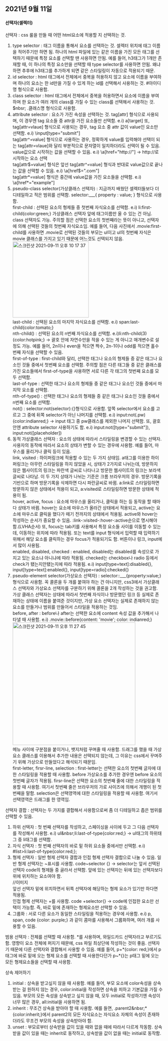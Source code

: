 ## 2021년 9월 11일
#### 선택자(셀렉터)
선택자 : css 룰을 만들 때 어떤 html요소에 적용할 지 선택하는 것. <br>
1. type selector : 태그 이름을 통해서 요소를 선택하는 것. 셀렉터 위치에 태그 이름을 적어주기만 하면 됨. 하나의 html 파일에 있는 같은 이름을 가진 모든 태그를 선택하기 때문에 특정 요소를 선택할 땐 사용하면 안됨. 예를 들어, h3태그가 1개만 존재할 때, 이 하나의 특정 요소만을 선택할 때 type selector를 사용하면 안됨. 왜냐하면 추후에 h3태그를 추가하게 되면 같은 스타일링이 자동으로 적용되기 때문. 
2. id selector : html 태그에서 전체에서 중복을 허용하지 않고 요소에 이름을 부여하며 하나의 요소는 한 id만을 가질 수 있게 하는 id를 선택해서 사용하는 것. #아이디명 형식으로 사용함. 
3. class selector : html 태그에서 전체에서 중복을 허용하면서 요소에 이름을 부여하며 한 요소가 여러 개의 class를 가질 수 있는 class를 선택해서 사용하는 것. $nbsr; .클래스명 형식으로 사용함. 
4.  attribute selector : 요소가 가진 속성을 선택하는 것. tag[attr] 형식으로 사용되며, 이 경우엔 tag 요소들 중 attr을 가진 요소들만 선택함. e.i) a[target] 또, tag[attr=vlaue] 형식으로 사용되는 경우, tag 요소 중 attr 값이 value인 요소만 선택함. e.i) \input[type="submit"]  <br>
tag[attr^=value] 형식으로 사용하는 경우, 정확하게 value를 입력해야 선택이 되는 tag[attr=vlaue]와 달리 부분적으로 문자열이 일치하더라도 선택이 될 수 있음. value값으로 시작하는 값을 선택할 수 있음. e.i) \a[href="http://"] -> http://로 시작하는 요소 선택 <br>
tag[attr$=value] 형식은 앞선 tag[attr^=value] 형식과 반대로 value값으로 끝나는 값을 선택할 수 있음. e.i) \a[href$=".com"] <br>
tag[attr*=value] 형식은 중간에 value값을 가진 요소들을 선택함. e.i) \a[href*="example"] <br>
5. pseudo-class selector(가상클래스 선택자) : 지금까지 배웠던 셀렉터들보다 더 디테일하고 적은 범위를 선택함. selector:___{ property : value; } 형식으로 사용함.  <br>
first-child : 선택된 요소의 형제들 중 첫번째 자식요소를 선택함. e.i) li:first-child{color:green;} 가상클래스 선택자 앞에 태그이름만 올 수 있는 건 아님. class 선택자도 가능. 주의할 점은 선택한 요소의 첫번째라는 뜻이 아니고, 선택자에 의해 선택된 것들의 첫번째 자식요소임. 예를 들어, 다음 사진에서 .movie:first-child를 사용하면 .movie로 선택된 것들의 부모는 ul이고  ul의 첫번째 자식은  movie 클래스를 가지고 있기 때문에 어느것도 선택되지 않음.  <br>
<img width="243" alt="스크린샷 2021-09-11 오후 10 17 37" src="https://user-images.githubusercontent.com/58133945/132952830-fd8c4113-29e5-42be-bc33-2668fd96d09b.png"><br>
last-child : 선택된 요소의 마지막 자식요소를 선택함. e.i) span:last-child{color:tomato;} <br>
nth-child() : 선택된 요소의 n번째 자식요소를 선택함. e.i)li:nth-child(3){color:hotpink;} -> 괄호 안에 자연수만을 적을 수 있는 게 아니고 매개변수로 설정도 가능. 예를 들어, 2n이나 even을 적으면 짝수, 2n-1이나 odd를 적으면 홀수번째 자식을 선택할 수 있음. <br>
first-of-type : first-child와 달리, 선택한 태그나 요소의 형제들 중 같은 태그나 요소인 것들 중에서 첫번째 요소를 선택함. 주의할 점은 다른 태그들 중 같은 클래스를 가진 요소들에서 first-of-type을 사용하면 서로 다른 각 태그의 첫번째 요소를 모두 선택함.  <br>
last-of-type : 선택한 태그나 요소의 형제들 중 같은 태그나 요소인 것들 중에서 마지막 요소를 선택함.  <br>
nth-of-type() : 선택한 태그나 요소의 형제들 중 같은 태그나 요소인 것들 중에서 n번째 요소를 선택함.  <br>
not() :  selector:not(selector):{}형식으로 사용함. 앞쪽 selector에서 요소를 고르고 그 중에 뒤쪽 selector가 아닌 나머지를 선택함. e.i)  input:not(.pw){color:indianred;} -> input 태그 중 pw클래스를 제외한 나머지 선택함. 또, 괄호 안엔 attribute selector 사용하기도 함. e.i) input:not([type="submit"]), input:not([placeholder]) 
6. 동적 가상클래스 선택자 : 요소의 상태에 따라서 스타일링을 변경할 수 있는 선택자. 사용자의 동작에 따라서 요소의 상태가 변할 수 있는 경우에 사용함. 예를 들어, 마우스를 올리거나 클릭 등이 있음.  <br>
link, visited : 하이퍼링크에 적용할 수 있는 두 가지 상태임. a태그를 이용한 하이퍼링크는 아무런 스타일링을 하지 않았을 시, 상태가 2가지로 나뉘는데, 방문하지 않은 웹사이트의 링크는 파란색 글씨로 나타나고 방문한 웹사이트의 링크는 보라색 글씨로 나타남. 이 두 가지 상태가 나뉘는 기준은 크롬 브라우저의 경우. 방문기록을 기반으로 하며 방문기록을 삭제하면 다시 파란글씨로 바뀜. a:link로 스타일링하면 방문하지 않은 상태에서 적용이 되고,  a:visited로 스타일링하면 방문한 상태에 적용이 됨.  <br>
hover, active, focus : 요소에 마우스을 올리거나, 클릭을 하는 등 동작을 할 때마다 상태가 바뀜.  hover는 요소에 마우스가 올라간 상태에서 적용되고, active는 요소에 마우스로 클릭을 했다가 떼기 전까지의 상태에서 적용됨. active와 hover는 작성하는 순서가 중요할 수 있음. :link-:visited-:hover-:active순으로 명시해야 함.(LVHA순서) 또, focus는 tab키를 사용해서 특정 요소들 사이를 이동할 수 있는데, 이동하는 위치에 따라 적용됨. 또는 text를 input 형식에서 입력할 때 입력하기 위해서 해당 요소를 클릭하는 경우 focus가 적용되기도 함. 버튼이나 링크, input에서 많이 사용됨. <br>
enabled, disabled, checked : enabled, disabled는 disabled를 속성으로 가지고 있는 요소냐 아니냐에 따라 적용됨. checked는 checkbox나 radio 등에서 check가 됐는지안됐는지에 따라 적용됨. e.i) input[type=text]:disabled{}, input[type=text]:enabled{}, input[type=radio]:checked{}  <br>
7. pseudo-element selector(가상요소 선택자) :  selector::___{property:value;} 형식으로 사용함. 꼭 콜론을 두 개를 붙여야 하는 건 아니지만, css3에서 가상클래스 선택자와 가상요소 선택자를 구분하기 위해 콜론을 2개 작성하는 것을 권고함. 가상 클래스 선택자는 상태에 따라서 첫번째 자식이나 방문했던 링크 등 실제로 존재하는 상태에 이름을 붙여준 것이지만, 가상 요소 선택자는 실제로 존재하지 않는 요소를 만들거나 범위를 만들어서 스타일을 적용하는 것임.  <br>
before, after : before나 after는 선택한 요소에 content 속성 값을 추가해서 나타낼 때 사용함. e.i) .movie::before{content: 'movie'; color: indianred;}<br>
<img width="392" alt="스크린샷 2021-09-11 오후 11 27 45" src="https://user-images.githubusercontent.com/58133945/132952865-085cd1d1-789f-461c-aa09-115098d9f407.png"><br>
메뉴 사이에 구분점을 붙이거나, 뱃지처럼 꾸며줄 때 사용함. 드래그를 했을 때 가상 요소 클래스를 이용해서 추가한 내용은 선택되지 않는데, 그 이유는 css에서 꾸며주기 위해 가상으로 만들었다고 해석되기 때문임. <br>
first-letter, firsr-line, selection : first-letter는 선택한 요소의 첫번째 글자에 대한 스타일링을 적용할 때 사용함. before 가상요소를 추가한 경우엔 before 요소의 첫번째 글자가 적용됨. firsr-line은 선택한 요소의 첫번째 줄에 대한 스타일링을 적용할 때 사용함. 여기서 첫번째 줄은 브라우저의 가로 사이즈에 의해서 개행이 된 첫번째을 말함. selection은 선택영역에 대한 스타일링을 적용할 때 사용함. 여기서 선택영역은 드래그를 한 영역임.

선택자 결합 : 선택자는 두 가지를 결합해서 사용함으로써 좀 더 디테일하고 좁은 범위를 선택할 수 있음.  <br>
1. 하위 선택자 : 첫 번째 선택자를 작성하고, 스페이싱을 사이에 두고 그 다음 선택자를 작성해서 사용함. e.i) ul&nbsr;li:last-of-type{color:red;} -> ul태그의 하위태그 중 li태그를 선택함.
2. 자식 선택자 : 첫 번째 선택자의 바로 밑 하위 요소들 중에서만 선택함. e.i) #list>li:last-of-type{color:red;};
3. 형제 선택자 : 일반 형제 선택자 결합과 인접 형제 선택자 결합으로 나눌 수 있음. 일반 형제 선택자는 \~표시를 사용함. code~selector {} -> selector는 앞서 선택된 선택자 code의 형제들 중 골라서 선택함. 앞에 있는 선택자는 뒤에 있는 선택자보다 위에 위치하는 요소여야 함.  <br>//이미지  <br>
    앞선 선택자 밑에 위치하면서 뒤쪽 선택자에 해당하는 형제 요소가 있기만 하다면 적용됨.  <br>
    인접 형제 선택자는 +를 사용함. code +selector{} -> code에 인접한 요소만 선택이 가능함. 즉, 바로 밑에 존재하는 형제요소만 선택할 수 있음. 
4. 그룹화 : 서로 다른 요소가 동일한 스타일링을 적용하는 경우에 사용함. e.i) p, span, code {color: purple;} 과 같이 콤마를 사용해서 그룹화하며, 여러 개를 사용할 수 있음.

범용 선택자 : 전체를 선택할 때 사용함. \*를 사용하며, 와일드카드 선택자라고 부르기도 함. 영향이 요소 전체에 퍼지기 때문에, css 파일 최상단에 작성하는 것이 좋음. 선택자기 때문에 다른 선택자와 결합해서 사용할 수 있음. 예를 들어,  p+\*{color: red;}에서 p태그에 바로 밑에 오는 형제 요소를 선택할 때 사용한다던가 p\~\*{}는 p태그 밑에 오는 모든 형제요소들을 선택할 때 사용함. 

상속 제어하기 <br>
1. initial : 상속을 받고싶지 않을 때 사용함. 예를 들어, 부모 요소에 color속성을 상속받는 걸 원하지 않는 경우, color:initial을 작성하면 상속을 피하고 기본값을 가질 수 있음. 부모의 모든 속성을 상속받고 싶지 않을 때, 모두 initial로 작성하기엔 속성이 너무 많은 경우, all:initial을 사용하면 됨. 
2. inherit : 무조건 상속을 받아야 할 때 사용함. 예를 들면, .parent2&nbsr;*{color:inherit;}에서 parent2의 모든 자식요소는  자식요소 자체의 속성이 존재하더라도 무조건 부모의 속성을 상속받아야 함. 
3. unset : 부모로부터 상속받을 값이 있을 때와 없을 때에 따라서 다르게 작동함. 상속받을 값이 있을 때는 inherit로 동작하고, 상속받을 값이 없을 때는 initial로 동작함. 
